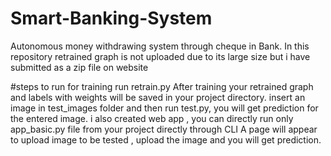 # Smart-Banking-System
Autonomous money withdrawing system through cheque in Bank.
In this repository retrained graph is not uploaded due to its large size but i have submitted as a zip file on website

#steps to run
 for training run retrain.py
After training your retrained graph and labels with weights will be saved in your project directory.
 insert an image in test_images folder and then run test.py, you will get prediction for the entered image.
 i also created web app , you can directly run only app_basic.py file from your project directly through CLI
A page will appear to upload image to be tested , upload the image and you will get prediction.
